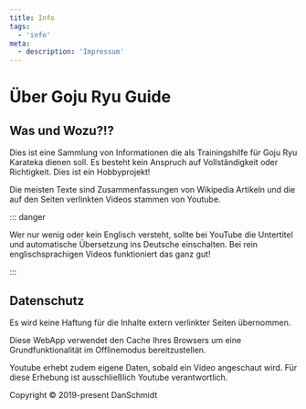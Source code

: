 ```yaml
---
title: Info
tags:
  - 'info'
meta:
  - description: 'Impressum'
---
```


# Über Goju Ryu Guide

## Was und Wozu?!?

Dies ist eine Sammlung von Informationen die als Trainingshilfe für Goju Ryu Karateka dienen soll. Es besteht kein Anspruch auf Vollständigkeit oder Richtigkeit. Dies ist ein Hobbyprojekt!

Die meisten Texte sind Zusammenfassungen von Wikipedia Artikeln und die auf den Seiten verlinkten Videos stammen von Youtube.

::: danger

Wer nur wenig oder kein Englisch versteht, sollte bei YouTube die Untertitel und automatische Übersetzung ins Deutsche einschalten. Bei rein englischsprachigen Videos funktioniert das ganz gut!

:::

## Datenschutz

Es wird keine Haftung für die Inhalte extern verlinkter Seiten übernommen.

Diese WebApp verwendet den Cache Ihres Browsers um eine Grundfunktionalität im Offlinemodus bereitzustellen.

Youtube erhebt zudem eigene Daten, sobald ein Video angeschaut wird. Für diese Erhebung ist ausschließlich Youtube verantwortlich.

Copyright © 2019-present DanSchmidt